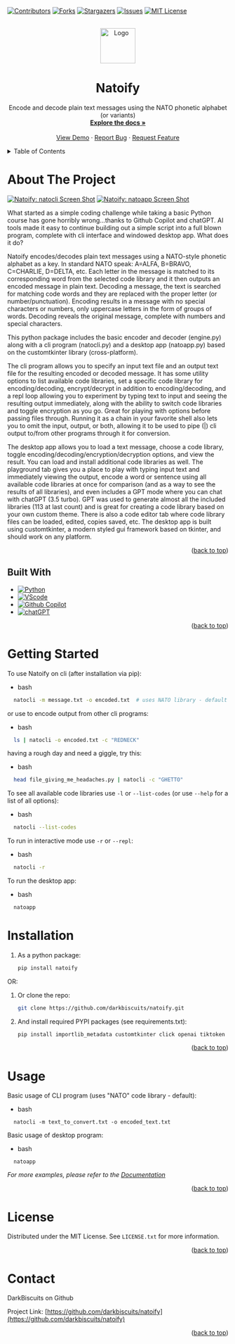 <!-- Improved compatibility of back to top link: See: https://github.com/othneildrew/Best-README-Template/pull/73 -->
<a name="readme-top"></a>
<!--
*** Thanks for checking out the Best-README-Template. If you have a suggestion
*** that would make this better, please fork the repo and create a pull request
*** or simply open an issue with the tag "enhancement".
*** Don't forget to give the project a star!
*** Thanks again! Now go create something AMAZING! :D
-->



<!-- PROJECT SHIELDS -->
<!--
*** I'm using markdown "reference style" links for readability.
*** Reference links are enclosed in brackets [ ] instead of parentheses ( ).
*** See the bottom of this document for the declaration of the reference variables
*** for contributors-url, forks-url, etc. This is an optional, concise syntax you may use.
*** https://www.markdownguide.org/basic-syntax/#reference-style-links
-->
[![Contributors][contributors-shield]][contributors-url]
[![Forks][forks-shield]][forks-url]
[![Stargazers][stars-shield]][stars-url]
[![Issues][issues-shield]][issues-url]
[![MIT License][license-shield]][license-url]



<!-- PROJECT LOGO -->
<br />
<div align="center">
  <a href="https://github.com/darkbiscuits/natoify">
    <img src="images/DarkBiscuit.jpg" alt="Logo" width="80" height="80">
  </a>

<h1 align="center">Natoify</h1>

  <p align="center">
    Encode and decode plain text messages using the NATO phonetic alphabet (or variants)
    <br />
    <a href="https://github.com/darkbiscuits/natoify"><strong>Explore the docs »</strong></a>
    <br />
    <br />
    <a href="https://github.com/darkbiscuits/natoify">View Demo</a>
    ·
    <a href="https://github.com/darkbiscuits/natoify/issues">Report Bug</a>
    ·
    <a href="https://github.com/darkbiscuits/natoify/issues">Request Feature</a>
  </p>
</div>



<!-- TABLE OF CONTENTS -->
<details>
  <summary>Table of Contents</summary>
  <ol>
    <li>
      <a href="#about-the-project">About The Project</a>
      <ul>
        <li><a href="#built-with">Built With</a></li>
      </ul>
    </li>
    <li>
      <a href="#getting-started">Getting Started</a>
      <ul>
        <li><a href="#installation">Installation</a></li>
      </ul>
    </li>
    <li><a href="#usage">Usage</a></li>
    <li><a href="#license">License</a></li>
    <li><a href="#contact">Contact</a></li>
  </ol>
</details>



<!-- ABOUT THE PROJECT -->
# About The Project

[![Natoify: natocli Screen Shot][natocli-screenshot]](https://example.com)
[![Natoify: natoapp Screen Shot][natoapp-screenshot]](https://example.com)

What started as a simple coding challenge while taking a basic Python course has 
gone horribly wrong...thanks to Github Copilot and chatGPT. AI tools
made it easy to continue building out a simple script into a full blown program, 
complete with cli interface and windowed desktop app. What does it do?

Natoify encodes/decodes plain text messages using a NATO-style phonetic alphabet as a key.
In standard NATO speak: A=ALFA, B=BRAVO, C=CHARLIE, D=DELTA, etc. 
Each letter in the message is matched to its corresponding word from the selected
code library and it then outputs an encoded message in plain text. Decoding a message, the
text is searched for matching code words and they are replaced with the proper letter
(or number/punctuation). Encoding results in a message with no special characters or
numbers, only uppercase letters in the form of groups of words. Decoding reveals the
original message, complete with numbers and special characters.

This python package includes the basic encoder and decoder (engine.py) along
with a cli program (natocli.py) and a desktop app (natoapp.py) based on the
customtkinter library (cross-platform).

The cli program allows you to specify an input text file and an output text file for
the resulting encoded or decoded message. It has some utility options to list 
available code libraries, set a specific code library for encoding/decoding, 
encrypt/decrypt in addition to encoding/decoding, and a repl loop allowing you
to experiment by typing text to input and seeing the resulting output immediately, along with
the ability to switch code libraries and toggle encryption as you go. Great for playing with
options before passing files through. Running it as a chain in your favorite shell
also lets you to omit the input, output, or both, allowing it to be used to pipe (|) 
cli output to/from other programs through it for conversion.

The desktop app allows you to load a text message, choose a code library, toggle 
encoding/decoding/encryption/decryption options, and view the result. You can load and 
install additional code libraries as well. The playground tab gives you a place to play 
with typing input text and immediately viewing the output, encode a word or sentence using 
all available code libraries at once for comparison (and as a way to see the results of all libraries), and even includes a GPT mode where you can chat with chatGPT (3.5 turbo). GPT was used to generate almost all the included libraries (113 at last count) and is great for creating a code library based on your own custom theme. There is also a code editor tab where code
library files can be loaded, edited, copies saved, etc. The desktop app is built using
customtkinter, a modern styled gui framework based on tkinter, and should work on any
platform.

<p align="right">(<a href="#readme-top">back to top</a>)</p>



## Built With

* [![Python][Python]][Python-url]
* [![VScode][VScode.com]][VScode-url]
* [![Github Copilot][github.com]][GHCP-url]
* [![chatGPT][chat.openai.com]][GPT-url]

<p align="right">(<a href="#readme-top">back to top</a>)</p>



<!-- GETTING STARTED -->
# Getting Started

To use Natoify on cli (after installation via pip):
* bash
```sh
  natocli -m message.txt -o encoded.txt  # uses NATO library - default
```
or use to encode output from other cli programs:
* bash
```sh
  ls | natocli -o encoded.txt -c "REDNECK"
```
having a rough day and need a giggle, try this:
* bash
```sh
  head file_giving_me_headaches.py | natocli -c "GHETTO"
```
To see all available code libraries use `-l` or `--list-codes` (or use `--help` for a list of all options):
* bash
```sh
  natocli --list-codes
```
To run in interactive mode use `-r` or `--repl`:
* bash
```sh
  natocli -r
```
To run the desktop app:
* bash
```sh
  natoapp
```

# Installation

1. As a python package:
   ```sh
   pip install natoify
   ```
OR:
1. Or clone the repo:
   ```sh
   git clone https://github.com/darkbiscuits/natoify.git
   ```
2. And install required PYPI packages (see requirements.txt):
   ```sh
   pip install importlib_metadata customtkinter click openai tiktoken
   ```

<p align="right">(<a href="#readme-top">back to top</a>)</p>



<!-- USAGE EXAMPLES -->
# Usage

Basic usage of CLI program (uses "NATO" code library - default):
* bash
```
  natocli -m text_to_convert.txt -o encoded_text.txt
```
Basic usage of desktop program:
* bash
```
  natoapp
```

_For more examples, please refer to the [Documentation](https://example.com)_

<p align="right">(<a href="#readme-top">back to top</a>)</p>



<!-- LICENSE -->
# License

Distributed under the MIT License. See `LICENSE.txt` for more information.

<p align="right">(<a href="#readme-top">back to top</a>)</p>



<!-- CONTACT -->
# Contact

DarkBiscuits on Github

Project Link: [https://github.com/darkbiscuits/natoify](https://github.com/darkbiscuits/natoify)

<p align="right">(<a href="#readme-top">back to top</a>)</p>




<!-- MARKDOWN LINKS & IMAGES -->
<!-- https://www.markdownguide.org/basic-syntax/#reference-style-links -->
[contributors-shield]: https://img.shields.io/github/contributors/darkbiscuits/natoify.svg?style=for-the-badge
[contributors-url]: https://github.com/darkbiscuits/natoify/graphs/contributors
[forks-shield]: https://img.shields.io/github/forks/darkbiscuits/natoify.svg?style=for-the-badge
[forks-url]: https://github.com/darkbiscuits/natoify/network/members
[stars-shield]: https://img.shields.io/github/stars/darkbiscuits/natoify.svg?style=for-the-badge
[stars-url]: https://github.com/darkbiscuits/natoify/stargazers
[issues-shield]: https://img.shields.io/github/issues/darkbiscuits/natoify.svg?style=for-the-badge
[issues-url]: https://github.com/darkbiscuits/natoify/issues
[license-shield]: https://img.shields.io/github/license/darkbiscuits/natoify.svg?style=for-the-badge
[license-url]: https://github.com/darkbiscuits/natoify/blob/master/LICENSE.txt
[natocli-screenshot]: images/natocli-screenshot.png
[natoapp-screenshot]: images/natoapp-screenshot.png
[VScode.com]: https://img.shields.io/static/v1?label=VScode&message=OSX-13.3&color=9fc&style=for-the-badge
[VScode-url]: https://code.visualstudio.com/
[github.com]: https://img.shields.io/static/v1?label=Github&message=Copilot&color=yellowgreen&style=for-the-badge
[GHCP-url]: https://github.com/features/copilot
[chat.openai.com]: https://img.shields.io/static/v1?label=chatGPT&message=GPT-3.5-turbo&color=blue&style=for-the-badge
[GPT-url]: https://chat.openai.com
[Python]: https://img.shields.io/static/v1?label=Python&message=3.110&color=green&style=for-the-badge
[Python-url]: https://www.python.org/